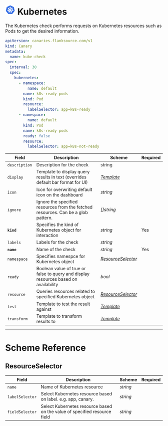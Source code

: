 # <img src='https://raw.githubusercontent.com/flanksource/flanksource-ui/main/src/icons/kubernetes.svg' style='height: 32px'/> Kubernetes

The Kubernetes check performs requests on Kubernetes resources such as Pods to get the desired information.

```yaml
apiVersion: canaries.flanksource.com/v1
kind: Canary
metadata:
  name: kube-check
spec:
  interval: 30
  spec:
    kubernetes:
      - namespace:
          name: default
        name: k8s-ready pods
        kind: Pod
        resource:
          labelSelector: app=k8s-ready
      - namespace:
          name: default
        kind: Pod
        name: k8s-ready pods
        ready: false
        resource:
          labelSelector: app=k8s-not-ready
```

| Field | Description | Scheme | Required |
| ----- | ----------- | ------ | -------- |
| `description` | Description for the check | string |  |
| `display` | Template to display query results in text (overrides default bar format for UI) | [*Template*](../concepts/templating.md) |  |
| `icon` | Icon for overwriting default icon on the dashboard | *string* |  |
| `ignore` | Ignore the specified resources from the fetched resources. Can be a glob pattern. | *\[\]string* |  |
| **`kind`** | Specifies the kind of Kubernetes object for interaction | *string* | Yes |
| `labels` | Labels for the check | *string* |  |
| **`name`** | Name of the check | *string* | Yes |
| `namespace` | Specifies namespce for Kubernetes object | [*ResourceSelector*](#resourceselector) |  |
| `ready` | Boolean value of true or false to query and display resources based on availability | *bool* |  |
| `resource` | Queries resources related to specified Kubernetes object | [*ResourceSelector*](#resourceselector) |  |
| `test` | Template to test the result against | [*Template*](../concepts/templating.md) |  |
| `transform` | Template to transform results to | [*Template*](../concepts/templating.md) |  |

---

# Scheme Reference

## ResourceSelector

| Field | Description | Scheme | Required |
| ----- | ----------- | ------ | -------- |
| `name` | Name of Kubernetes resource | *string* |  |
| `labelSelector` | Select Kubernetes resource based on label. e.g. app, canary. | *string* |
| `fieldSelector` | Select Kubernetes resource based on the value of specified resource field | *string* |
